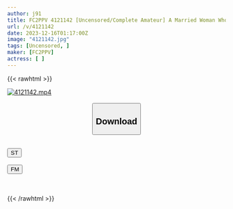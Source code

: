 ```yaml
---
author: j91
title: FC2PPV 4121142 [Uncensored/Complete Amateur] A Married Woman Who Wants Sex More Than Money Is So Erotic! She Sniffed, Licked, Stuffed Her Cheeks, And Made Her Cum, And Her Thick Dick Was Screwed Raw, And Her Milky Pussy Juice Dripped Out And She Had An Orgasm! !
url: /v/4121142
date: 2023-12-16T01:17:00Z
image: "4121142.jpg"
tags: [Uncensored, ]
maker: [FC2PPV]
actress: [ ]
---
```



{{< rawhtml >}}

<div class="video" data-videoid="GwljaRv6Rqc1GpL">
    <a href="javascript:;">
        <img src="/v/4121142/4121142.jpg" width="WIDTH" height="HEIGHT" alt="4121142.mp4" loading="lazy">
    </a>
</div>

<script type="text/javascript" src="https://j91.asia/asset/on-demand-st.js"></script>

<br>
  <link rel="stylesheet" href="https://j91.asia/asset/bs5.css">
  
  <center>
  <button class="btn btn-primary" type="button" data-bs-toggle="collapse" data-bs-target=".multi-collapse" aria-expanded="false" aria-controls="multiCollapseExample1 multiCollapseExample2"><h2>Download</h2></button></center>
</p>
<div class="row">
  <div class="col">
    <div class="collapse multi-collapse" id="multiCollapseExample1">
      <div class="card card-body">
	      	      <br>
<div class="buttons">  
<a href="https://streamtape.to/v/GwljaRv6Rqc1GpL" target="_blank"><button class="btn-hover color-3"><i class="fa fa-download"></i> ST</button></a></div>
    </div>
  </div>
</div>
  <div class="col">
    <div class="collapse multi-collapse" id="multiCollapseExample2">
      <div class="card card-body">
	      <br>
<div class="buttons">
    <a href="https://filemoon.sx/d/yyrk8kapehpi" target="_blank"><button class="btn-hover color-8"><i class="fa fa-download"></i> FM</button></a></div>
<br><br>
      </div>
    </div>
  </div>
</div>

{{< /rawhtml >}}